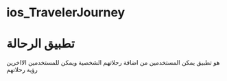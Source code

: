 # ios_TravelerJourney


# تطبيق الرحالة
هو تطبيق يمكن المستخدمين من اضافة رحلاتهم الشخصية ويمكن للمستخدمين الااخرين رؤية رحلاتهم




